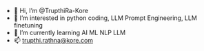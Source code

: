 - 👋 Hi, I’m @TrupthiRa-Kore
- 👀 I’m interested in python coding, LLM Prompt Engineering, LLM finetuning
- 🌱 I’m currently learning AI ML NLP LLM
- 📫 trupthi.rathna@kore.com

<!---
TrupthiRa-Kore/TrupthiRa-Kore is a ✨ special ✨ repository because its `README.md` (this file) appears on your GitHub profile.
You can click the Preview link to take a look at your changes.
--->
